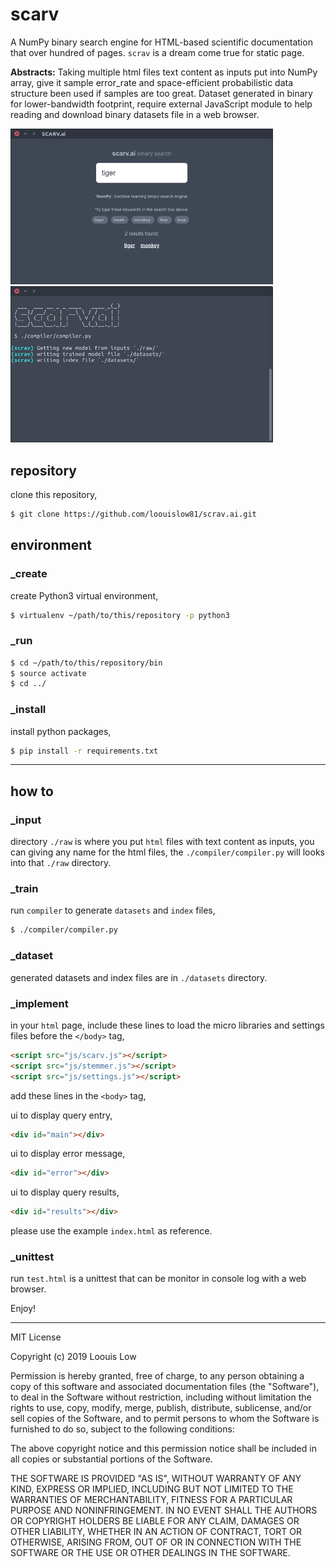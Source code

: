 # scarv

A NumPy binary search engine for HTML-based scientific documentation that over hundred of pages. `scrav` is a dream come true for static page.

**Abstracts:** Taking multiple html files text content as inputs put into NumPy array, give it sample error_rate and space-efficient probabilistic data structure been used if samples are too great. Dataset generated in binary for lower-bandwidth footprint, require
external JavaScript module to help reading and download binary datasets file in a web browser.

<p align="left">
  <img src="Screenshot_1.png" width="420">
  <img src="Screenshot_2.png" width="420">
</p>

## repository

clone this repository,

```bash
$ git clone https://github.com/loouislow81/scrav.ai.git

```

## environment

### _create

create Python3 virtual environment,

```bash
$ virtualenv ~/path/to/this/repository -p python3
```

### _run

```bash
$ cd ~/path/to/this/repository/bin
$ source activate
$ cd ../
```

### _install

install python packages,

```bash
$ pip install -r requirements.txt
```
---

## how to

### _input

directory `./raw` is where you put `html` files with text content as inputs, you can giving any name for the html files, the `./compiler/compiler.py` will looks into that `./raw` directory.

### _train

run `compiler` to generate `datasets` and `index` files,

```bash
$ ./compiler/compiler.py
```

### _dataset

generated datasets and index files are in `./datasets` directory.

### _implement

in your `html` page, include these lines to load the micro libraries and settings files before the `</body>` tag,

```html
<script src="js/scarv.js"></script>
<script src="js/stemmer.js"></script>
<script src="js/settings.js"></script>
```

add these lines in the `<body>` tag,

ui to display query entry,

```html
<div id="main"></div>
```

ui to display error message,

```html
<div id="error"></div>
```

ui to display query results,

```html
<div id="results"></div>
```

please use the example `index.html` as reference.

### _unittest

run `test.html` is a unittest that can be monitor in console log with a web browser.

Enjoy!

---

MIT License

Copyright (c) 2019 Loouis Low

Permission is hereby granted, free of charge, to any person obtaining a copy
of this software and associated documentation files (the "Software"), to deal
in the Software without restriction, including without limitation the rights
to use, copy, modify, merge, publish, distribute, sublicense, and/or sell
copies of the Software, and to permit persons to whom the Software is
furnished to do so, subject to the following conditions:

The above copyright notice and this permission notice shall be included in all
copies or substantial portions of the Software.

THE SOFTWARE IS PROVIDED "AS IS", WITHOUT WARRANTY OF ANY KIND, EXPRESS OR
IMPLIED, INCLUDING BUT NOT LIMITED TO THE WARRANTIES OF MERCHANTABILITY,
FITNESS FOR A PARTICULAR PURPOSE AND NONINFRINGEMENT. IN NO EVENT SHALL THE
AUTHORS OR COPYRIGHT HOLDERS BE LIABLE FOR ANY CLAIM, DAMAGES OR OTHER
LIABILITY, WHETHER IN AN ACTION OF CONTRACT, TORT OR OTHERWISE, ARISING FROM,
OUT OF OR IN CONNECTION WITH THE SOFTWARE OR THE USE OR OTHER DEALINGS IN THE
SOFTWARE.
